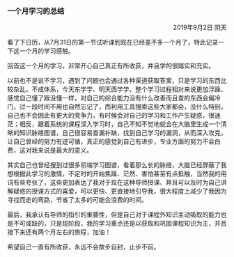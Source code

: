 ### 一个月学习的总结 

<p style="text-align: right">2019年9月2日 阴天</p>

看了下日历，从7月31日的第一节试听课到现在已经差不多一个月了，特此记录一下这一个月的学习感触。

回首这一个月的学习，非常开心自己真正有所收获，并且学的很踏实和充实。

以前也不是说不学习，遇到了问题也会通过各种渠道获取答案，只是学习的东西比较杂乱，不成体系，今天东学学、明天西学学，整个学习过程相对来说更加浮躁、感觉自己懂了跟没懂一样，对自己的综合能力没有什么改善而且查的东西会偏冷门，过一段时间不用也自然忘记了，而利用工具搜索这些大家都会，没什么特别，自己也不会因此有更大的竞争力，有时候会对自己的学习和工作产生疑惑，很迷茫；相反，跟着系统的课程深入学习时，自己不知不觉地就会在大脑里生成一个清晰的知识脉络图谱，自己很容易查漏补缺，找到自己学习的漏洞，从而深入攻克，让自己曾经的努力有迹可循，真正的感觉到自己有进步，专业方面的努力不会白费，这对我来说是最大的意义。

其实自己也曾经搜到过很多前端学习图谱，看着那么长的脉络，大脑已经屏蔽了我想根据此学习的激情，不定时的开始焦躁、茫然、害怕甚至有点抵触，当然我的用词有些夸张了，这些更加表达了我对于现在这种导师授课、并且可以及时为自己讲解疑惑的授课方式的喜爱，可以更快、更直接地引导我，很大程度上减少了我因为寻找而走的弯路，节省了太多的可能会浪费的时间。

最后，我承认有导师的指引的重要性，但是自己对于课程外知识主动吸取的能力也是不可或缺的，只是现阶段，我的学习重点还是以获取和巩固课程知识为主，并且接下来还有两个月左右的旅程，加油！

希望自己一直有所收获，永远不会故步自封，止步不前。
